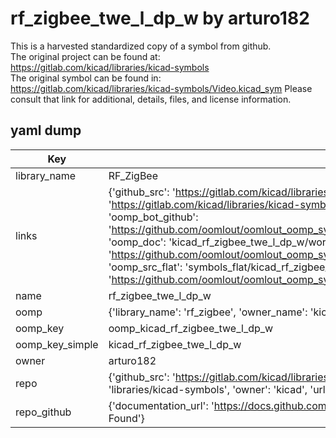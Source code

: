 # rf_zigbee_twe_l_dp_w by arturo182  
This is a harvested standardized copy of a symbol from github.  
The original project can be found at:  
https://gitlab.com/kicad/libraries/kicad-symbols  
The original symbol can be found in:
https://gitlab.com/kicad/libraries/kicad-symbols/Video.kicad_sym
Please consult that link for additional, details, files, and license information.  
## yaml dump  
| Key | Value |  
| --- | --- |  
| library_name | RF_ZigBee |  
| links | {'github_src': 'https://gitlab.com/kicad/libraries/kicad-symbols/Video.kicad_sym', 'github_src_repo': 'https://gitlab.com/kicad/libraries/kicad-symbols', 'oomp_bot': 'kicad_rf_zigbee_twe_l_dp_w/working', 'oomp_bot_github': 'https://github.com/oomlout/oomlout_oomp_symbol_bot/tree/main/kicad_rf_zigbee_twe_l_dp_w/working', 'oomp_doc': 'kicad_rf_zigbee_twe_l_dp_w/working', 'oomp_doc_github': 'https://github.com/oomlout/oomlout_oomp_symbol_doc/tree/main/kicad_rf_zigbee_twe_l_dp_w/working', 'oomp_src_flat': 'symbols_flat/kicad_rf_zigbee_twe_l_dp_w/working', 'oomp_src_flat_github': 'https://github.com/oomlout/oomlout_oomp_symbol_src/tree/main/kicad_rf_zigbee_twe_l_dp_w/working'} |  
| name | rf_zigbee_twe_l_dp_w |  
| oomp | {'library_name': 'rf_zigbee', 'owner_name': 'kicad', 'symbol_name': 'rf_zigbee_twe_l_dp_w'} |  
| oomp_key | oomp_kicad_rf_zigbee_twe_l_dp_w |  
| oomp_key_simple | kicad_rf_zigbee_twe_l_dp_w |  
| owner | arturo182 |  
| repo | {'github_src': 'https://gitlab.com/kicad/libraries/kicad-symbols/Video.kicad_sym', 'name': 'libraries/kicad-symbols', 'owner': 'kicad', 'url': 'https://gitlab.com/kicad/libraries/kicad-symbols'} |  
| repo_github | {'documentation_url': 'https://docs.github.com/rest/repos/repos#get-a-repository', 'message': 'Not Found'} |  

